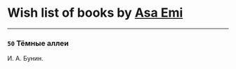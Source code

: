 # Wish list of books by [Asa Emi](https://my.mail.ru/mail/theforestmusician/)
---

### `50` Тёмные аллеи
И. А. Бунин.


